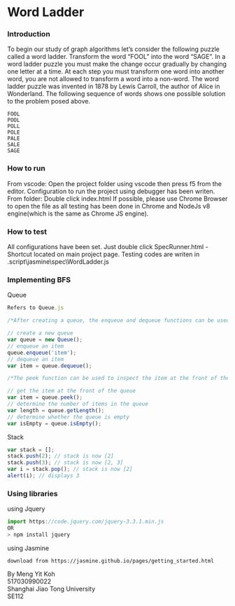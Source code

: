 # Word Ladder

### Introduction  
To begin our study of graph algorithms let’s consider the following puzzle called a word ladder. Transform the word “FOOL” into the word “SAGE”. In a word ladder puzzle you must make the change occur gradually by changing one letter at a time. At each step you must transform one word into another word, you are not allowed to transform a word into a non-word. The word ladder puzzle was invented in 1878 by Lewis Carroll, the author of Alice in Wonderland. The following sequence of words shows one possible solution to the problem posed above.
```
FOOL
POOL
POLL
POLE
PALE
SALE
SAGE
```

### How to run
From vscode:
    Open the project folder using vscode then press f5 from the editor. Configuration to run the project using debugger has been writen.
From folder:
    Double click index.html If possible, please use Chrome Browser to open the file as all testing has been done in Chrome and NodeJs v8 engine(which is the same as Chrome JS engine).

### How to test  
All configurations have been set. Just double click SpecRunner.html - Shortcut located on main project page. Testing codes are writen in .script\jasmine\spec\WordLadder.js  

### Implementing BFS  

Queue
```JavaScript
Refers to Queue.js

/*After creating a queue, the enqueue and dequeue functions can be used to add items to the end of the queue and remove them from the front:*/

// create a new queue
var queue = new Queue();
// enqueue an item
queue.enqueue('item');
// dequeue an item
var item = queue.dequeue();

/*The peek function can be used to inspect the item at the front of the queue without dequeuing it:*/

// get the item at the front of the queue
var item = queue.peek();
// determine the number of items in the queue
var length = queue.getLength();
// determine whether the queue is empty
var isEmpty = queue.isEmpty();
```

Stack
```JavaScript
var stack = [];
stack.push(2); // stack is now [2]
stack.push(3); // stack is now [2, 3]
var i = stack.pop(); // stack is now [2]
alert(i); // displays 3
```

### Using libraries

using Jquery
```JavaScript
import https://code.jquery.com/jquery-3.3.1.min.js
OR
> npm install jquery
```

using Jasmine
```
download from https://jasmine.github.io/pages/getting_started.html
```

By Meng Yit Koh  
517030990022  
Shanghai Jiao Tong University  
SE112  